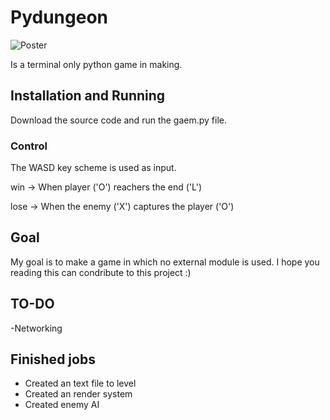 # Pydungeon

![Poster](https://github.com/beppvis/PyDungeon/assets/67070783/55185449-e7da-4609-a776-e7c73628e458)


Is a terminal only python game in making. 

## Installation and Running
Download the source code and run the gaem.py file.
### Control
The WASD key scheme is used as input.

win -> When player ('O') reachers the end ('L')

lose -> When the enemy ('X') captures the player ('O')
## Goal
My goal is to make a game in which no external module is used. I hope you reading this can condribute to this project :)

## TO-DO
-Networking

## Finished jobs
- Created an text file to level
- Created an render system
- Created enemy AI
